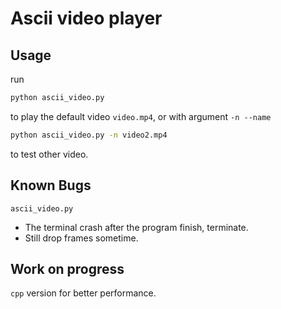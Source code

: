 # Ascii video player

## Usage

run

```sh
python ascii_video.py
```

to play the default video `video.mp4`, or with argument `-n --name`

```sh
python ascii_video.py -n video2.mp4
```

to test other video.

## Known Bugs

`ascii_video.py`

-   The terminal crash after the program finish, terminate.
-   Still drop frames sometime.

## Work on progress

`cpp` version for better performance.

